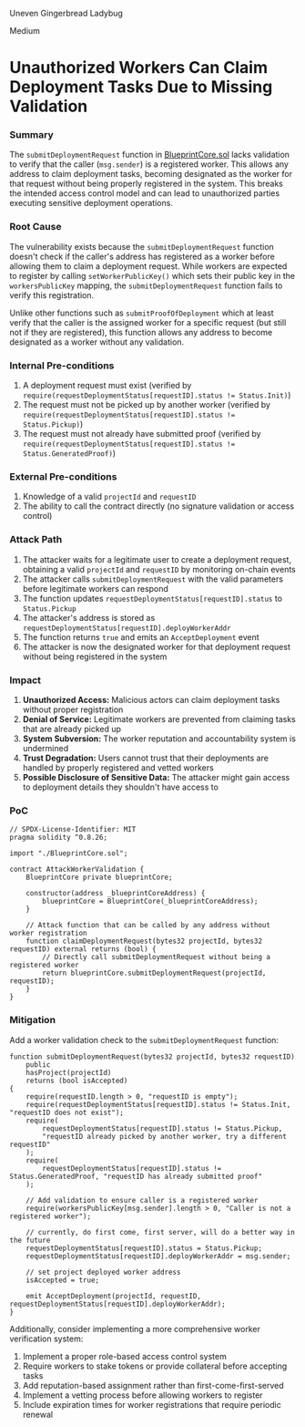 Uneven Gingerbread Ladybug

Medium

# Unauthorized Workers Can Claim Deployment Tasks Due to Missing Validation

### Summary

The `submitDeploymentRequest` function in [BlueprintCore.sol](https://github.com/sherlock-audit/2025-03-crestal-network/blob/main/crestal-omni-contracts/src/BlueprintCore.sol#L602) lacks validation to verify that the caller (`msg.sender`) is a registered worker. This allows any address to claim deployment tasks, becoming designated as the worker for that request without being properly registered in the system. This breaks the intended access control model and can lead to unauthorized parties executing sensitive deployment operations.

### Root Cause

The vulnerability exists because the `submitDeploymentRequest` function doesn't check if the caller's address has registered as a worker before allowing them to claim a deployment request. While workers are expected to register by calling `setWorkerPublicKey()` which sets their public key in the `workersPublicKey` mapping, the `submitDeploymentRequest` function fails to verify this registration.

Unlike other functions such as `submitProofOfDeployment` which at least verify that the caller is the assigned worker for a specific request (but still not if they are registered), this function allows any address to become designated as a worker without any validation.

### Internal Pre-conditions

1. A deployment request must exist (verified by `require(requestDeploymentStatus[requestID].status != Status.Init)`)
2. The request must not be picked up by another worker (verified by `require(requestDeploymentStatus[requestID].status != Status.Pickup)`)
3. The request must not already have submitted proof (verified by `require(requestDeploymentStatus[requestID].status != Status.GeneratedProof)`)

### External Pre-conditions

1. Knowledge of a valid `projectId` and `requestID`
2. The ability to call the contract directly (no signature validation or access control)

### Attack Path

1. The attacker waits for a legitimate user to create a deployment request, obtaining a valid `projectId` and `requestID` by monitoring on-chain events
2. The attacker calls `submitDeploymentRequest` with the valid parameters before legitimate workers can respond
3. The function updates `requestDeploymentStatus[requestID].status` to `Status.Pickup`
4. The attacker's address is stored as `requestDeploymentStatus[requestID].deployWorkerAddr`
5. The function returns `true` and emits an `AcceptDeployment` event
6. The attacker is now the designated worker for that deployment request without being registered in the system

### Impact

1. **Unauthorized Access:** Malicious actors can claim deployment tasks without proper registration
2. **Denial of Service:** Legitimate workers are prevented from claiming tasks that are already picked up
3. **System Subversion:** The worker reputation and accountability system is undermined
4. **Trust Degradation:** Users cannot trust that their deployments are handled by properly registered and vetted workers
5. **Possible Disclosure of Sensitive Data:** The attacker might gain access to deployment details they shouldn't have access to

### PoC

```solidity
// SPDX-License-Identifier: MIT
pragma solidity ^0.8.26;

import "./BlueprintCore.sol";

contract AttackWorkerValidation {
    BlueprintCore private blueprintCore;
    
    constructor(address _blueprintCoreAddress) {
        blueprintCore = BlueprintCore(_blueprintCoreAddress);
    }
    
    // Attack function that can be called by any address without worker registration
    function claimDeploymentRequest(bytes32 projectId, bytes32 requestID) external returns (bool) {
        // Directly call submitDeploymentRequest without being a registered worker
        return blueprintCore.submitDeploymentRequest(projectId, requestID);
    }
}
```

### Mitigation

Add a worker validation check to the `submitDeploymentRequest` function:
```solidity
function submitDeploymentRequest(bytes32 projectId, bytes32 requestID)
    public
    hasProject(projectId)
    returns (bool isAccepted)
{
    require(requestID.length > 0, "requestID is empty");
    require(requestDeploymentStatus[requestID].status != Status.Init, "requestID does not exist");
    require(
        requestDeploymentStatus[requestID].status != Status.Pickup,
        "requestID already picked by another worker, try a different requestID"
    );
    require(
        requestDeploymentStatus[requestID].status != Status.GeneratedProof, "requestID has already submitted proof"
    );
    
    // Add validation to ensure caller is a registered worker
    require(workersPublicKey[msg.sender].length > 0, "Caller is not a registered worker");

    // currently, do first come, first server, will do a better way in the future
    requestDeploymentStatus[requestID].status = Status.Pickup;
    requestDeploymentStatus[requestID].deployWorkerAddr = msg.sender;

    // set project deployed worker address
    isAccepted = true;

    emit AcceptDeployment(projectId, requestID, requestDeploymentStatus[requestID].deployWorkerAddr);
}
```

Additionally, consider implementing a more comprehensive worker verification system:

1. Implement a proper role-based access control system
2. Require workers to stake tokens or provide collateral before accepting tasks
3. Add reputation-based assignment rather than first-come-first-served
4. Implement a vetting process before allowing workers to register
5. Include expiration times for worker registrations that require periodic renewal